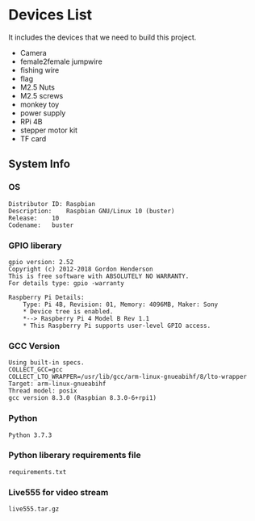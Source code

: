 # Devices List 
It includes the devices that we need to build this project.
* Camera
* female2female jumpwire
* fishing wire
* flag
* M2.5 Nuts
* M2.5 screws
* monkey toy
* power supply
* RPi 4B
* stepper motor kit
* TF card
## System Info
### OS
	Distributor ID:	Raspbian
	Description:	Raspbian GNU/Linux 10 (buster)
	Release:	10
	Codename:	buster
### GPIO liberary
	gpio version: 2.52
	Copyright (c) 2012-2018 Gordon Henderson
	This is free software with ABSOLUTELY NO WARRANTY.
	For details type: gpio -warranty

	Raspberry Pi Details:
  		Type: Pi 4B, Revision: 01, Memory: 4096MB, Maker: Sony
  		* Device tree is enabled.
  		*--> Raspberry Pi 4 Model B Rev 1.1
  		* This Raspberry Pi supports user-level GPIO access.
### GCC Version
	Using built-in specs.
	COLLECT_GCC=gcc
	COLLECT_LTO_WRAPPER=/usr/lib/gcc/arm-linux-gnueabihf/8/lto-wrapper
	Target: arm-linux-gnueabihf
	Thread model: posix
	gcc version 8.3.0 (Raspbian 8.3.0-6+rpi1)	
### Python 
	Python 3.7.3
### Python liberary requirements file
	requirements.txt
### Live555 for video stream
	live555.tar.gz 

